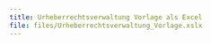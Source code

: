 ```yaml
---
title: Urheberrechtsverwaltung Vorlage als Excel
file: files/Urheberrechtsverwaltung_Vorlage.xslx
---
```

